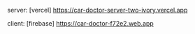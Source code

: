 server: [vercel]
    https://car-doctor-server-two-ivory.vercel.app

client: [firebase]
    https://car-doctor-f72e2.web.app